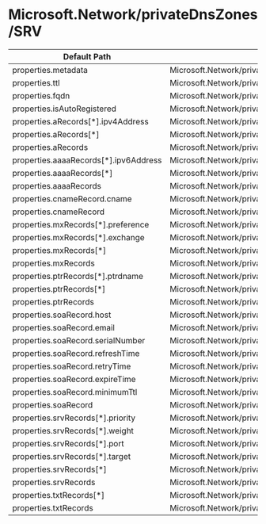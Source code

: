 # Microsoft.Network/privateDnsZones/SRV

| Default Path | Alias |
|---|---|
| properties.metadata | Microsoft.Network/privateDnsZones/SRV/metadata |
| properties.ttl | Microsoft.Network/privateDnsZones/SRV/ttl |
| properties.fqdn | Microsoft.Network/privateDnsZones/SRV/fqdn |
| properties.isAutoRegistered | Microsoft.Network/privateDnsZones/SRV/isAutoRegistered |
| properties.aRecords[*].ipv4Address | Microsoft.Network/privateDnsZones/SRV/aRecords[*].ipv4Address |
| properties.aRecords[*] | Microsoft.Network/privateDnsZones/SRV/aRecords[*] |
| properties.aRecords | Microsoft.Network/privateDnsZones/SRV/aRecords |
| properties.aaaaRecords[*].ipv6Address | Microsoft.Network/privateDnsZones/SRV/aaaaRecords[*].ipv6Address |
| properties.aaaaRecords[*] | Microsoft.Network/privateDnsZones/SRV/aaaaRecords[*] |
| properties.aaaaRecords | Microsoft.Network/privateDnsZones/SRV/aaaaRecords |
| properties.cnameRecord.cname | Microsoft.Network/privateDnsZones/SRV/cnameRecord.cname |
| properties.cnameRecord | Microsoft.Network/privateDnsZones/SRV/cnameRecord |
| properties.mxRecords[*].preference | Microsoft.Network/privateDnsZones/SRV/mxRecords[*].preference |
| properties.mxRecords[*].exchange | Microsoft.Network/privateDnsZones/SRV/mxRecords[*].exchange |
| properties.mxRecords[*] | Microsoft.Network/privateDnsZones/SRV/mxRecords[*] |
| properties.mxRecords | Microsoft.Network/privateDnsZones/SRV/mxRecords |
| properties.ptrRecords[*].ptrdname | Microsoft.Network/privateDnsZones/SRV/ptrRecords[*].ptrdname |
| properties.ptrRecords[*] | Microsoft.Network/privateDnsZones/SRV/ptrRecords[*] |
| properties.ptrRecords | Microsoft.Network/privateDnsZones/SRV/ptrRecords |
| properties.soaRecord.host | Microsoft.Network/privateDnsZones/SRV/soaRecord.host |
| properties.soaRecord.email | Microsoft.Network/privateDnsZones/SRV/soaRecord.email |
| properties.soaRecord.serialNumber | Microsoft.Network/privateDnsZones/SRV/soaRecord.serialNumber |
| properties.soaRecord.refreshTime | Microsoft.Network/privateDnsZones/SRV/soaRecord.refreshTime |
| properties.soaRecord.retryTime | Microsoft.Network/privateDnsZones/SRV/soaRecord.retryTime |
| properties.soaRecord.expireTime | Microsoft.Network/privateDnsZones/SRV/soaRecord.expireTime |
| properties.soaRecord.minimumTtl | Microsoft.Network/privateDnsZones/SRV/soaRecord.minimumTtl |
| properties.soaRecord | Microsoft.Network/privateDnsZones/SRV/soaRecord |
| properties.srvRecords[*].priority | Microsoft.Network/privateDnsZones/SRV/srvRecords[*].priority |
| properties.srvRecords[*].weight | Microsoft.Network/privateDnsZones/SRV/srvRecords[*].weight |
| properties.srvRecords[*].port | Microsoft.Network/privateDnsZones/SRV/srvRecords[*].port |
| properties.srvRecords[*].target | Microsoft.Network/privateDnsZones/SRV/srvRecords[*].target |
| properties.srvRecords[*] | Microsoft.Network/privateDnsZones/SRV/srvRecords[*] |
| properties.srvRecords | Microsoft.Network/privateDnsZones/SRV/srvRecords |
| properties.txtRecords[*] | Microsoft.Network/privateDnsZones/SRV/txtRecords[*] |
| properties.txtRecords | Microsoft.Network/privateDnsZones/SRV/txtRecords |

